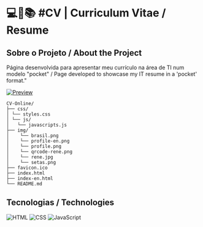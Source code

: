 <h1>
   💻📑📚 #CV | Curriculum Vitae / Resume
</h1>

## Sobre o Projeto / About the Project
Página desenvolvida para apresentar meu currículo na área de TI num modelo "pocket" / Page developed to showcase my IT resume in a 'pocket' format."

[![Preview](https://img.shields.io/badge/Preview-000?style=for-the-badge&logo=github&logoColor=30A3DC)](https://renepadua.github.io/CV-Online/)

```
CV-Online/
├── css/
│ └── styles.css
│ └── js/
│   └── javascripts.js
├── img/
│    └── brasil.png
│    └── profile-en.png
│    └── profile.png
│    └── qrcode-rene.png
│    └── rene.jpg
│    └── setas.png
├── favicon.ico
├── index.html
├── index-en.html
└── README.md
```

## Tecnologias / Technologies
![HTML](https://img.shields.io/badge/HTML-000?style=for-the-badge&logo=html5&logoColor=30A3DC)
![CSS](https://img.shields.io/badge/CSS-000?style=for-the-badge&logo=css3&logoColor=E94D5F)
![JavaScript](https://img.shields.io/badge/JavaScript-000?style=for-the-badge&logo=javascript&logoColor=30A3DC)

